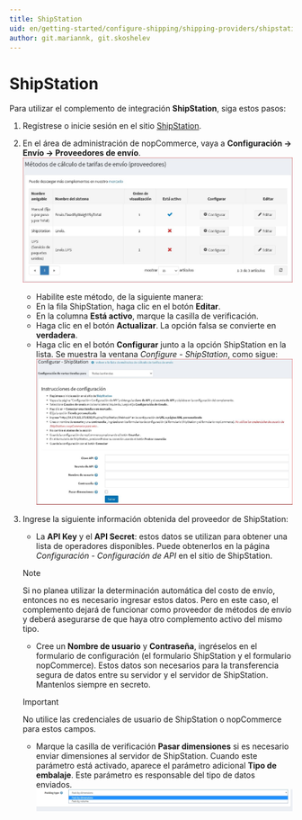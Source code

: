 ```yaml
---
title: ShipStation
uid: en/getting-started/configure-shipping/shipping-providers/shipstation
author: git.mariannk, git.skoshelev
---
```


# ShipStation

Para utilizar el complemento de integración **ShipStation**, siga estos pasos:

1. Regístrese o inicie sesión en el sitio [ShipStation](https://www.shipstation.com/?ref=partner-nopcommerce&utm_campaign=partner-referrals&utm_source=nopcommerce&utm_medium=partner-referral).
1. En el área de administración de nopCommerce, vaya a **Configuración → Envío → Proveedores de envío**.
![Métodos de tarifas de envío](_static/shipstation/shipping-rate-methods.jpg)
    * Habilite este método, de la siguiente manera:
    * En la fila ShipStation, haga clic en el botón **Editar**.
    * En la columna **Está activo**, marque la casilla de verificación.
    * Haga clic en el botón **Actualizar**. La opción falsa se convierte en **verdadera**.
    * Haga clic en el botón **Configurar** junto a la opción ShipStation en la lista. Se muestra la ventana *Configure - ShipStation*, como sigue:![Configure page](_static/shipstation/shipstation-configure.jpg)
1. Ingrese la siguiente información obtenida del proveedor de ShipStation:
    * La **API Key** y el **API Secret**: estos datos se utilizan para obtener una lista de operadores disponibles. Puede obtenerlos en la página *Configuración - Configuración de API* en el sitio de ShipStation.
    > [!NOTE]
    > Si no planea utilizar la determinación automática del costo de envío, entonces no es necesario ingresar estos datos.
    > Pero en este caso, el complemento dejará de funcionar como proveedor de métodos de envío y deberá asegurarse de que haya otro complemento activo del mismo tipo.

    * Cree un **Nombre de usuario** y **Contraseña**, ingréselos en el formulario de configuración (el formulario ShipStation y el formulario nopCommerce). Estos datos son necesarios para la transferencia segura de datos entre su servidor y el servidor de ShipStation. Mantenlos siempre en secreto.

    > [!Important]
    > No utilice las credenciales de usuario de ShipStation o nopCommerce para estos campos.

    * Marque la casilla de verificación **Pasar dimensiones** si es necesario enviar dimensiones al servidor de ShipStation. Cuando este parámetro está activado, aparece el parámetro adicional **Tipo de embalaje**. Este parámetro es responsable del tipo de datos enviados.   ![Packing type](_static/shipstation/packing-type.jpg)
